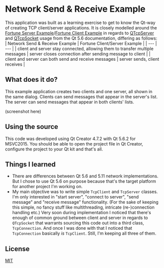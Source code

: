 # Network Send & Receive Example
This application was built as a learning exercise to get to know the Qt-way of creating TCP client/server applications. It is closely modelled around the [Fortune Server Example](https://doc.qt.io/qt-5.6/qtnetwork-fortuneserver-example.html)/[Fortune Client Example](http://doc.qt.io/qt-5.6/qtnetwork-fortuneclient-example.html) in regards to [QTcpServer](http://doc.qt.io/qt-5.6/qtcpserver.html) and [QTcpSocket](http://doc.qt.io/qt-5.6/qtcpserver.html) usage from the Qt 5.6 documentation, differing as follows:
| Network Send & Receive Example | Fortune Client/Server Example |
| --- | --- |
| client and server stay connected, allowing them to transfer multiple messages | server closes connection after sending message to client |
| client and server can both send and receive messages | server sends, client receives | 

## What does it do?
This example application creates two clients and one server, all shown in the same dialog. Clients can send messages that appear in the server's list. The server can send messages that appear in both clients' lists.

(screenshot here)

## Using the source
This code was developed using Qt Creator 4.7.2 with Qt 5.6.2 for MSVC2015. You should be able to open the project file in Qt Creator, configure the project to your Qt kit and that's all.

## Things I learned
- There are differences between Qt 5.6 and 5.11 network implementations. But I chose to use Qt 5.6 on purpose because that's the target platform  for another project I'm working on.
- My main objective was to write simple `TcpClient` and `TcpServer` classes. I'm only interested in "start server", "connect to server", "send message" and "receive message" functionality. (For the sake of keeping this simple, no fancy stuff like multithreading, intricate (re-)connection handling etc.) Very soon during implementation I noticed that there's enough of common ground between client and server in regards to `QTcpSocket` that warrants sourcing this code out into a third class, `TcpConnection`. And once I was done with that I noticed that `TcpConnection` basically _is_ `TcpClient`. Still, I'm keeping all three of them.

## License
[MIT](LICENSE)

